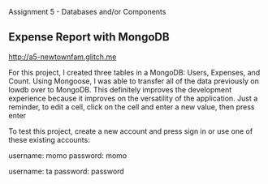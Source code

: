 Assignment 5 - Databases and/or Components


## Expense Report with MongoDB

http://a5-newtownfam.glitch.me

For this project, I created three tables in a MongoDB: Users, Expenses, and Count. Using Mongoose, I was able to transfer all of the data previously on lowdb over to MongoDB. This definitely improves the development experience because it improves on the versatility of the application. Just a reminder, to edit a cell, click on the cell and enter a new value, then press enter

To test this project, create a new account and press sign in or use one of these existing accounts: 

username: momo
password: momo 

username: ta 
password: password 

